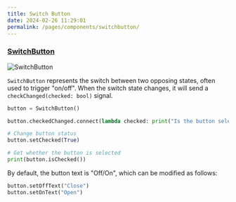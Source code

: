 ```yaml
---
title: Switch Button
date: 2024-02-26 11:29:01
permalink: /pages/components/switchbutton/
---
```


### [SwitchButton](https://pyqt-fluent-widgets.readthedocs.io/en/latest/autoapi/qfluentwidgets/components/widgets/switch_button/index.html#qfluentwidgets.components.widgets.switch_button.SwitchButton)

![SwitchButton](/img/components/switchbutton/SwitchButton.png)

`SwitchButton` represents the switch between two opposing states, often used to trigger "on/off". When the switch state changes, it will send a `checkChanged(checked: bool)` signal.

```python
button = SwitchButton()

button.checkedChanged.connect(lambda checked: print("Is the button selected: ", checked))

# Change button status
button.setChecked(True)

# Get whether the button is selected
print(button.isChecked())
```

By default, the button text is "Off/On", which can be modified as follows:
```python
button.setOffText("Close")
button.setOnText("Open")
```
